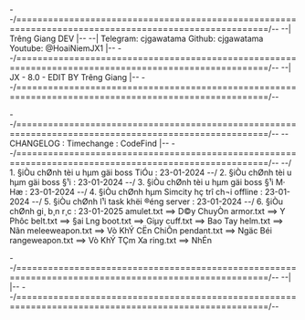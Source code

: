 --/======================================================================================================/--
--|	                                   Tr­êng Giang DEV					    	 |--
--| 	Telegram: cjgawatama		  Github: cjgawatama		 Youtube: @HoaiNiemJX1 	         |--
--/======================================================================================================/--
--|     	                     JX - 8.0 - EDIT BY Tr­êng Giang		 			 |--
--/======================================================================================================/--



--/======================================================================================================/--
--                            CHANGELOG		    	: Timechange                    : CodeFind       |--
--/======================================================================================================/--
--/ 1. §iÒu chØnh tèi ­u hµm gäi boss TiÓu              : 23-01-2024
--/ 2. §iÒu chØnh tèi ­u hµm gäi boss §¹i               : 23-01-2024
--/ 3. §iÒu chØnh tèi ­u hµm gäi boss §¹i M· Hæ         : 23-01-2024
--/ 4. §iÒu chØnh hµm Simcity hç trî ch¬i offline       : 23-01-2024
--/ 5. §iÒu chØnh l¹i task khëi ®éng server             : 23-01-2024
--/ 6. §iÒu chØnh gi¸ b¸n r¸c                           : 23-01-2025
        amulet.txt              ==> D©y ChuyÒn
        armor.txt               ==> Y Phôc
        belt.txt                ==> §ai L­ng
        boot.txt                ==> Giµy
        cuff.txt                ==> Bao Tay
        helm.txt                ==> Nãn
        meleeweapon.txt         ==> Vò KhÝ CËn ChiÕn
        pendant.txt             ==> Ngäc Béi
        rangeweapon.txt         ==> Vò KhÝ TÇm Xa
        ring.txt                ==> NhÉn


        

--/======================================================================================================/--
--|									        	    		 |--
--/======================================================================================================/--
